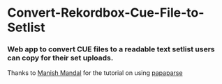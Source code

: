 # Convert-Rekordbox-Cue-File-to-Setlist
 ### Web app to convert CUE files to a readable text setlist users can copy for their set uploads.

 Thanks to [Manish Mandal](https://medium.com/how-to-react/how-to-parse-or-read-csv-files-in-reactjs-81e8ee4870b0) for the tutorial on using [papaparse](https://react-papaparse.js.org/)


